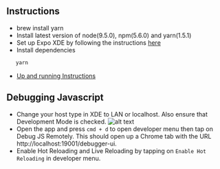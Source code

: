## Instructions
* brew install yarn
* Install latest version of node(9.5.0), npm(5.6.0) and yarn(1.5.1)
* Set up Expo XDE by following the instructions [here](https://docs.expo.io/versions/latest/introduction/installation.html)
* Install dependencies
 ```bash
    yarn
```
* [Up and running Instructions](https://docs.expo.io/versions/latest/guides/up-and-running.html)

## Debugging Javascript
* Change your host type in XDE to LAN or localhost. Also ensure that Development Mode is checked.
![alt text](https://docs.expo.io/static/0af875d134c9a8835b71baaa0e1791bc-8f082.png)
* Open the app and press `cmd + d` to open developer menu then tap on Debug JS Remotely. This should open up a Chrome tab with the URL http://localhost:19001/debugger-ui.
* Enable Hot Reloading and Live Reloading by tapping on `Enable Hot Reloading` in developer menu.
